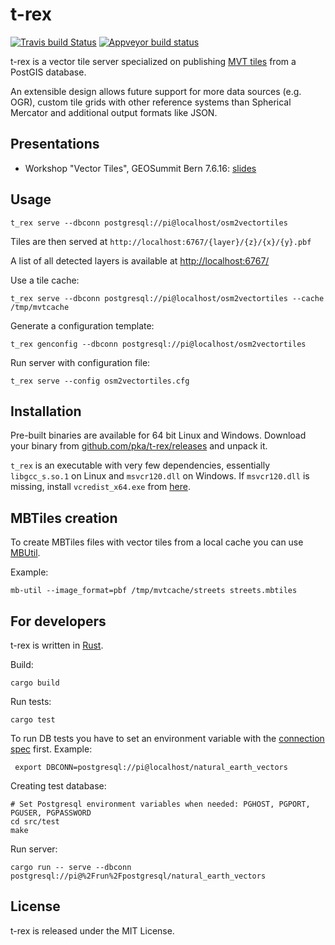 t-rex
=====

[![Travis build Status](https://travis-ci.org/pka/t-rex.svg?branch=master)](https://travis-ci.org/pka/t-rex) [![Appveyor build status](https://ci.appveyor.com/api/projects/status/o60e9bu97i49lxyf?svg=true)](https://ci.appveyor.com/project/pka/t-rex)


t-rex is a vector tile server specialized on publishing [MVT tiles](https://github.com/mapbox/vector-tile-spec/tree/master/2.1)
from a PostGIS database.

An extensible design allows future support for more data sources (e.g. OGR), custom tile
grids with other reference systems than Spherical Mercator and additional output formats like
JSON.

Presentations
-------------

* Workshop "Vector Tiles", GEOSummit Bern 7.6.16: [slides](doc/t-rex_vector_tile_server.pdf)


Usage
-----

    t_rex serve --dbconn postgresql://pi@localhost/osm2vectortiles

Tiles are then served at `http://localhost:6767/{layer}/{z}/{x}/{y}.pbf`

A list of all detected layers is available at [http://localhost:6767/](http://localhost:6767/)

Use a tile cache:

    t_rex serve --dbconn postgresql://pi@localhost/osm2vectortiles --cache /tmp/mvtcache

Generate a configuration template:

    t_rex genconfig --dbconn postgresql://pi@localhost/osm2vectortiles

Run server with configuration file:

    t_rex serve --config osm2vectortiles.cfg


Installation
------------

Pre-built binaries are available for 64 bit Linux and Windows. Download your binary from [github.com/pka/t-rex/releases](https://github.com/pka/t-rex/releases) and unpack it.

`t_rex` is an executable with very few dependencies, essentially `libgcc_s.so.1` on Linux and `msvcr120.dll` on Windows. If `msvcr120.dll` is missing, install `vcredist_x64.exe` from [here](https://www.microsoft.com/download/details.aspx?id=40784).


MBTiles creation
----------------

To create MBTiles files with vector tiles from a local cache you can use [MBUtil](https://github.com/mapbox/mbutil).

Example:

    mb-util --image_format=pbf /tmp/mvtcache/streets streets.mbtiles


For developers
--------------

t-rex is written in [Rust](https://www.rust-lang.org/).

Build:

    cargo build

Run tests:

    cargo test

To run DB tests you have to set an environment variable with the [connection spec](https://github.com/sfackler/rust-postgres#connecting) first. Example:

     export DBCONN=postgresql://pi@localhost/natural_earth_vectors

Creating test database:

    # Set Postgresql environment variables when needed: PGHOST, PGPORT, PGUSER, PGPASSWORD
    cd src/test
    make

Run server:

    cargo run -- serve --dbconn postgresql://pi@%2Frun%2Fpostgresql/natural_earth_vectors


License
-------

t-rex is released under the MIT License.
